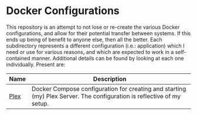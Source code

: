 # Docker Configurations

This repository is an attempt to not lose or re-create the various Docker configurations, and allow for their potential transfer between systems. If this ends up being of benefit to anyone else, then all the better. Each subdirectory represents a different configuration (i.e.: application) which I need or use for various reasons, and which are expected to work in a self-contained manner. Additional details can be found by looking at each one individually. Present are:

| Name | Description |
| ---  | ---         |
|[Plex](./plex)|Docker Compose configuration for creating and starting (my) Plex Server. The configuration is reflective of my setup.|
